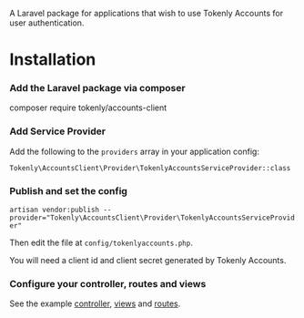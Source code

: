 A Laravel package for applications that wish to use Tokenly Accounts for user authentication.

# Installation


### Add the Laravel package via composer

composer require tokenly/accounts-client



### Add Service Provider

Add the following to the `providers` array in your application config:

`Tokenly\AccountsClient\Provider\TokenlyAccountsServiceProvider::class`



### Publish and set the config

`artisan vendor:publish --provider="Tokenly\AccountsClient\Provider\TokenlyAccountsServiceProvider"`

Then edit the file at `config/tokenlyaccounts.php`.

You will need a client id and client secret generated by Tokenly Accounts.



### Configure your controller, routes and views

See the example [controller](examples/controllers/AccountController.php), [views](examples/view) and [routes](examples/routes.php).

